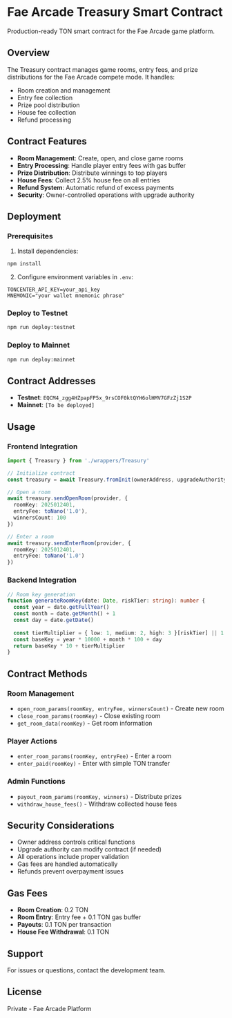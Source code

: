 # Fae Arcade Treasury Smart Contract

Production-ready TON smart contract for the Fae Arcade game platform.

## Overview

The Treasury contract manages game rooms, entry fees, and prize distributions for the Fae Arcade compete mode. It handles:

- Room creation and management
- Entry fee collection
- Prize pool distribution
- House fee collection
- Refund processing

## Contract Features

- **Room Management**: Create, open, and close game rooms
- **Entry Processing**: Handle player entry fees with gas buffer
- **Prize Distribution**: Distribute winnings to top players
- **House Fees**: Collect 2.5% house fee on all entries
- **Refund System**: Automatic refund of excess payments
- **Security**: Owner-controlled operations with upgrade authority

## Deployment

### Prerequisites

1. Install dependencies:
```bash
npm install
```

2. Configure environment variables in `.env`:
```env
TONCENTER_API_KEY=your_api_key
MNEMONIC="your wallet mnemonic phrase"
```

### Deploy to Testnet

```bash
npm run deploy:testnet
```

### Deploy to Mainnet

```bash
npm run deploy:mainnet
```

## Contract Addresses

- **Testnet**: `EQCM4_zgg4HZpapFP5x_9rsCOF0ktQYH6olHMV7GFzZj1S2P`
- **Mainnet**: `[To be deployed]`

## Usage

### Frontend Integration

```typescript
import { Treasury } from './wrappers/Treasury'

// Initialize contract
const treasury = await Treasury.fromInit(ownerAddress, upgradeAuthorityAddress)

// Open a room
await treasury.sendOpenRoom(provider, {
  roomKey: 2025012401,
  entryFee: toNano('1.0'),
  winnersCount: 100
})

// Enter a room
await treasury.sendEnterRoom(provider, {
  roomKey: 2025012401,
  entryFee: toNano('1.0')
})
```

### Backend Integration

```typescript
// Room key generation
function generateRoomKey(date: Date, riskTier: string): number {
  const year = date.getFullYear()
  const month = date.getMonth() + 1
  const day = date.getDate()
  
  const tierMultiplier = { low: 1, medium: 2, high: 3 }[riskTier] || 1
  const baseKey = year * 10000 + month * 100 + day
  return baseKey * 10 + tierMultiplier
}
```

## Contract Methods

### Room Management
- `open_room_params(roomKey, entryFee, winnersCount)` - Create new room
- `close_room_params(roomKey)` - Close existing room
- `get_room_data(roomKey)` - Get room information

### Player Actions
- `enter_room_params(roomKey, entryFee)` - Enter a room
- `enter_paid(roomKey)` - Enter with simple TON transfer

### Admin Functions
- `payout_room_params(roomKey, winners)` - Distribute prizes
- `withdraw_house_fees()` - Withdraw collected house fees

## Security Considerations

- Owner address controls critical functions
- Upgrade authority can modify contract (if needed)
- All operations include proper validation
- Gas fees are handled automatically
- Refunds prevent overpayment issues

## Gas Fees

- **Room Creation**: 0.2 TON
- **Room Entry**: Entry fee + 0.1 TON gas buffer
- **Payouts**: 0.1 TON per transaction
- **House Fee Withdrawal**: 0.1 TON

## Support

For issues or questions, contact the development team.

## License

Private - Fae Arcade Platform